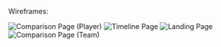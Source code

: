 Wireframes:

![Comparison Page (Player)](https://github.com/321008Jaco/NBA_node/assets/125361866/1260fc2f-3fd1-4249-98fd-208225f63416)
![Timeline Page](https://github.com/321008Jaco/NBA_node/assets/125361866/4f6ea859-c151-4740-a6b3-e0d3ded49270)
![Landing Page](https://github.com/321008Jaco/NBA_node/assets/125361866/2adb0dad-e2cf-41e1-88e9-d5ca9eea6ce8)
![Comparison Page (Team)](https://github.com/321008Jaco/NBA_node/assets/125361866/c34b4510-5346-4b82-b382-c4274dfe96e5)
